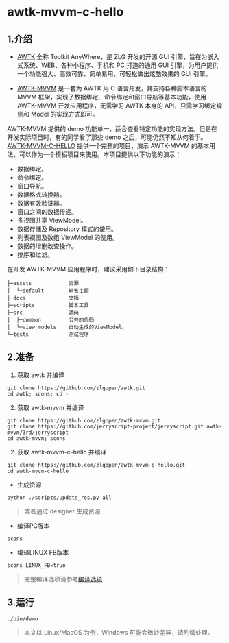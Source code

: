 # awtk-mvvm-c-hello

## 1.介绍

* [AWTK](https://github.com/zlgopen/awtk)  全称 Toolkit AnyWhere，是 ZLG 开发的开源 GUI 引擎，旨在为嵌入式系统、WEB、各种小程序、手机和 PC 打造的通用 GUI 引擎，为用户提供一个功能强大、高效可靠、简单易用、可轻松做出炫酷效果的 GUI 引擎。

* [AWTK-MVVM](https://github.com/zlgopen/awtk-mvvm) 是一套为 AWTK 用 C 语言开发，并支持各种脚本语言的 MVVM 框架，实现了数据绑定、命令绑定和窗口导航等基本功能，使用 AWTK-MVVM 开发应用程序，无需学习 AWTK 本身的 API，只需学习绑定规则和 Model 的实现方式即可。

AWTK-MVVM 提供的 demo 功能单一，适合查看特定功能的实现方法。但是在开发实际项目时，有的同学看了那些 demo 之后，可能仍然不知从何着手。[AWTK-MVVM-C-HELLO](https://github.com/zlgopen/awtk-mvvm-c-hello) 提供一个完整的项目，演示 AWTK-MVVM 的基本用法，可以作为一个模板项目来使用。本项目提供以下功能的演示：

* 数据绑定。
* 命令绑定。
* 窗口导航。
* 数据格式转换器。
* 数据有效验证器。
* 窗口之间的数据传递。
* 多视图共享 ViewModel。
* 数据存储及 Repository 模式的使用。
* 列表视图及数组 ViewModel 的使用。
* 数据的增删改查操作。
* 排序和过滤。

在开发 AWTK-MVVM 应用程序时，建议采用如下目录结构：

```
├─assets            资源
│  └─default        缺省主题
├─docs              文档
├─scripts           脚本工具
├─src               源码
│  ├─common         公共的代码
│  └─view_models    自动生成的ViewModel。
└─tests             测试程序
```

## 2.准备

1. 获取 awtk 并编译

```
git clone https://github.com/zlgopen/awtk.git
cd awtk; scons; cd -
```

2. 获取 awtk-mvvm 并编译
```
git clone https://github.com/zlgopen/awtk-mvvm.git
git clone https://github.com/jerryscript-project/jerryscript.git awtk-mvvm/3rd/jerryscript
cd awtk-mvvm; scons
```

2. 获取 awtk-mvvm-c-hello 并编译

```
git clone https://github.com/zlgopen/awtk-mvvm-c-hello.git
cd awtk-mvvm-c-hello
```

* 生成资源

```
python ./scripts/update_res.py all
```

> 或者通过 designer 生成资源


* 编译PC版本

```
scons
```

* 编译LINUX FB版本

```
scons LINUX_FB=true
```

> 完整编译选项请参考[编译选项](https://github.com/zlgopen/awtk-widget-generator/blob/master/docs/build_options.md)


## 3.运行

```
./bin/demo
```

> 本文以 Linux/MacOS 为例，Windows 可能会微妙差异，请酌情处理。
